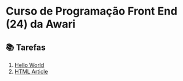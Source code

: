 <h1>Curso de Programação Front End (24) da Awari</h1>
<h2>📚 Tarefas</h2>
<ol><li><a href="tarefas/01-hello-world/index.html">Hello World</a></li>
<li><a href="tarefas/02-html-article/index.html">HTML Article</a></li></ol>
